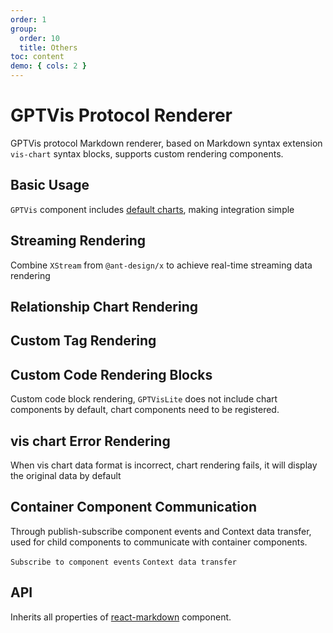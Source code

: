 ```yaml
---
order: 1
group:
  order: 10
  title: Others
toc: content
demo: { cols: 2 }
---
```


# GPTVis Protocol Renderer

GPTVis protocol Markdown renderer, based on Markdown syntax extension `vis-chart` syntax blocks, supports custom rendering components.

## Basic Usage

`GPTVis` component includes [default charts](https://github.com/antvis/GPT-Vis/tree/main/src/export.ts#L76), making integration simple

<code src="./demos/default"></code>

## Streaming Rendering

Combine `XStream` from `@ant-design/x` to achieve real-time streaming data rendering

<code src="./demos/stream"></code>

## Relationship Chart Rendering

<code src="./demos/relation"></code>

## Custom Tag Rendering

<code src="./demos/tag"></code>

## Custom Code Rendering Blocks

Custom code block rendering, `GPTVisLite` does not include chart components by default, chart components need to be registered.

<code src="./demos/code"></code>

## vis chart Error Rendering

When vis chart data format is incorrect, chart rendering fails, it will display the original data by default

<code src="./demos/errorRender"></code>

## Container Component Communication

Through publish-subscribe component events and Context data transfer, used for child components to communicate with container components.

<code src="./demos/event">Subscribe to component events</code>
<code src="./demos/context-provider">Context data transfer</code>

## API

Inherits all properties of [react-markdown](https://github.com/remarkjs/react-markdown#options) component.

